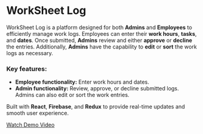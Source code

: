 <!DOCTYPE html>
<html lang="en">
<head>
  <meta charset="UTF-8">
  <meta name="viewport" content="width=device-width, initial-scale=1.0">

</head>
<body>
  <h1>WorkSheet Log</h1>
  <p>WorkSheet Log is a platform designed for both <strong>Admins</strong> and <strong>Employees</strong> to efficiently manage work logs. Employees can enter their <strong>work hours</strong>, <strong>tasks</strong>, and <strong>dates</strong>. Once submitted, <strong>Admins</strong> review and either <strong>approve</strong> or <strong>decline</strong> the entries. Additionally, <strong>Admins</strong> have the capability to <strong>edit</strong> or <strong>sort</strong> the work logs as necessary.</p>

  <h3>Key features:</h3>
  <ul>
    <li><strong>Employee functionality:</strong> Enter work hours and dates.</li>
    <li><strong>Admin functionality:</strong> Review, approve, or decline submitted logs. Admins can also edit or sort the work entries.</li>
  </ul>
  
  <p>Built with <strong>React</strong>, <strong>Firebase</strong>, and <strong>Redux</strong> to provide real-time updates and smooth user experience.</p>

  <p><a href="https://drive.google.com/file/d/1jdxl8PlSDsYjb25lIeUnR0IPwDBnPAF3/view?usp=drive_link" target="_blank">Watch Demo Video</a></p>
</body>
</html>

